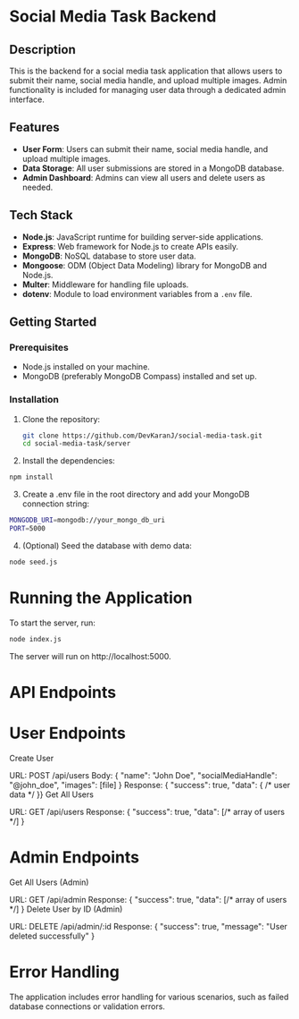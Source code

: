 # Social Media Task Backend

## Description
This is the backend for a social media task application that allows users to submit their name, social media handle, and upload multiple images. Admin functionality is included for managing user data through a dedicated admin interface.

## Features
- **User Form**: Users can submit their name, social media handle, and upload multiple images.
- **Data Storage**: All user submissions are stored in a MongoDB database.
- **Admin Dashboard**: Admins can view all users and delete users as needed.

## Tech Stack
- **Node.js**: JavaScript runtime for building server-side applications.
- **Express**: Web framework for Node.js to create APIs easily.
- **MongoDB**: NoSQL database to store user data.
- **Mongoose**: ODM (Object Data Modeling) library for MongoDB and Node.js.
- **Multer**: Middleware for handling file uploads.
- **dotenv**: Module to load environment variables from a `.env` file.

## Getting Started

### Prerequisites
- Node.js installed on your machine.
- MongoDB (preferably MongoDB Compass) installed and set up.

### Installation
1. Clone the repository:
   ```bash
   git clone https://github.com/DevKaranJ/social-media-task.git
   cd social-media-task/server
2. Install the dependencies:

```bash
npm install
```
3. Create a .env file in the root directory and add your MongoDB connection string:
```bash
MONGODB_URI=mongodb://your_mongo_db_uri
PORT=5000
```
4. (Optional) Seed the database with demo data:

``` bash
node seed.js
```

# Running the Application
To start the server, run:

```bash
node index.js
```
The server will run on http://localhost:5000.

# API Endpoints
# User Endpoints
Create User

URL: POST /api/users
Body: { "name": "John Doe", "socialMediaHandle": "@john_doe", "images": [file] }
Response: { "success": true, "data": { /* user data */ }}
Get All Users

URL: GET /api/users
Response: { "success": true, "data": [/* array of users */] }
# Admin Endpoints
Get All Users (Admin)

URL: GET /api/admin
Response: { "success": true, "data": [/* array of users */] }
Delete User by ID (Admin)

URL: DELETE /api/admin/:id
Response: { "success": true, "message": "User deleted successfully" }
# Error Handling
The application includes error handling for various scenarios, such as failed database connections or validation errors.
